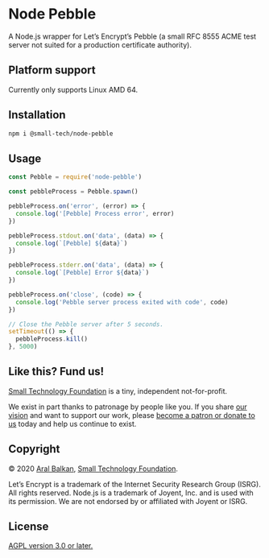 # Node Pebble

A Node.js wrapper for Let’s Encrypt’s Pebble (a small RFC 8555 ACME test server not suited for a production certificate authority).

## Platform support

Currently only supports Linux AMD 64.

## Installation

```sh
npm i @small-tech/node-pebble
```

## Usage

```js
const Pebble = require('node-pebble')

const pebbleProcess = Pebble.spawn()

pebbleProcess.on('error', (error) => {
  console.log('[Pebble] Process error', error)
})

pebbleProcess.stdout.on('data', (data) => {
  console.log(`[Pebble] ${data}`)
})

pebbleProcess.stderr.on('data', (data) => {
  console.log(`[Pebble] Error ${data}`)
})

pebbleProcess.on('close', (code) => {
  console.log('Pebble server process exited with code', code)
})

// Close the Pebble server after 5 seconds.
setTimeout(() => {
  pebbleProcess.kill()
}, 5000)
```


## Like this? Fund us!

[Small Technology Foundation](https://small-tech.org) is a tiny, independent not-for-profit.

We exist in part thanks to patronage by people like you. If you share [our vision](https://small-tech.org/about/#small-technology) and want to support our work, please [become a patron or donate to us](https://small-tech.org/fund-us) today and help us continue to exist.

## Copyright

&copy; 2020 [Aral Balkan](https://ar.al), [Small Technology Foundation](https://small-tech.org).

Let’s Encrypt is a trademark of the Internet Security Research Group (ISRG). All rights reserved. Node.js is a trademark of Joyent, Inc. and is used with its permission. We are not endorsed by or affiliated with Joyent or ISRG.

## License

[AGPL version 3.0 or later.](https://www.gnu.org/licenses/agpl-3.0.en.html)
